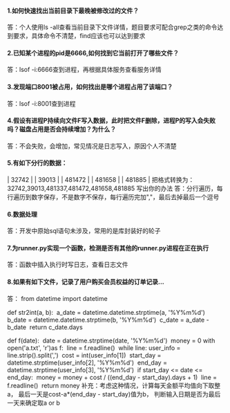 #### 1.如何快速找出当前目录下最晚被修改过的文件？

答：个人使用ls -all查看当前目录下文件详情，题目要求可配合grep之类的命令达到要求，具体命令不清楚，find应该也可以达到要求

#### 2.已知某个进程的pid是6666,如何找到它当前打开了哪些文件？

答：lsof -i:6666查到进程，再根据具体服务查看服务详情

#### 3.发现端口8001被占用，如何找出是哪个进程占用了该端口？

答：lsof -i:8001查到进程

#### 4.假设有进程P持续向文件F写入数据，此时把文件F删除，进程P的写入会失败吗？磁盘占用是否会持续增加？为什么？

答：不会失败，会增加，常见情况是日志写入，原因个人不清楚

#### 5.有如下分行的数据：

|      32742 |
|      39013 |
|     481472 |
|     481658 |
|     481885 |
把格式转换为：32742,39013,481337,481472,481658,481885
写出你的办法
答：分行遍历，每行遍历到数字保存，不是数字不保存，每行遍历完加","，最后去掉最后一个逗号

#### 6.数据处理

答：开发中原始sql语句未涉及，常用的是库封装好的轮子

#### 7.为runner.py实现一个函数，检测是否有其他的runner.py进程在正在执行

答：函数中插入执行时写日志，查看日志文件

#### 8.如果有如下文件，记录了用户购买会员权益的订单记录...

答：
from datetime import datetime


def str2int(a, b):
​    a_date = datetime.datetime.strptime(a, '%Y%m%d')
​    b_date = datetime.datetime.strptime(b, '%Y%m%d')
​    c_date = a_date - b_date
​    return c_date.days


def f(date):
​    date = datetime.strptime(date, '%Y%m%d')
​    money = 0
​    with open('a.txt', 'r')as f:
​        line = f.readline()
​        while line:
​            user_info = line.strip().split(',')
​            cost = int(user_info[1])
​            start_day = datetime.strptime(user_info[2], '%Y%m%d')
​            end_day = datetime.strptime(user_info[3], '%Y%m%d')
​            if start_day <= date <= end_day:
​                money = money + cost / ((end_day - start_day).days + 1)
​            line = f.readline()
​    return money
补充：考虑这种情况，计算每天金额平均值向下取整a，
最后一天是cost-a*(end_day - start_day)值为b，
判断输入日期是否为最后一天来确定取a or b
